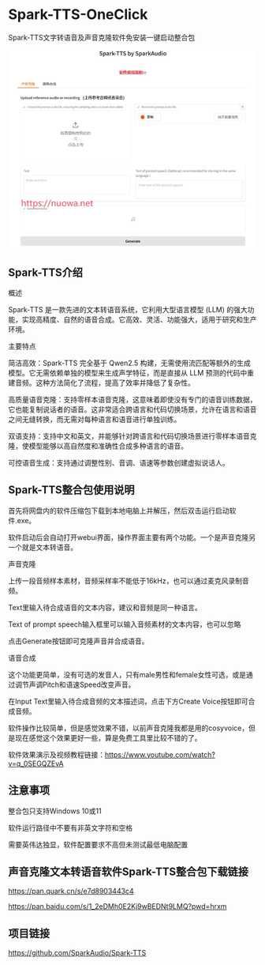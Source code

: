 # Spark-TTS-OneClick
Spark-TTS文字转语音及声音克隆软件免安装一键启动整合包

![](https://raw.githubusercontent.com/aidayang/Spark-TTS-OneClick/refs/heads/main/sptts.webp)

## Spark-TTS介绍
概述

Spark-TTS 是一款先进的文本转语音系统，它利用大型语言模型 (LLM) 的强大功能，实现高精度、自然的语音合成。它高效、灵活、功能强大，适用于研究和生产环境。

主要特点

简洁高效：Spark-TTS 完全基于 Qwen2.5 构建，无需使用流匹配等额外的生成模型。它无需依赖单独的模型来生成声学特征，而是直接从 LLM 预测的代码中重建音频。这种方法简化了流程，提高了效率并降低了复杂性。

高质量语音克隆：支持零样本语音克隆，这意味着即使没有专门的语音训练数据，它也能复制说话者的语音。这非常适合跨语言和代码切换场景，允许在语言和语音之间无缝转换，而无需对每种语言和语音进行单独训练。

双语支持：支持中文和英文，并能够针对跨语言和代码切换场景进行零样本语音克隆，使模型能够以高自然度和准确性合成多种语言的语音。

可控语音生成：支持通过调整性别、音调、语速等参数创建虚拟说话人。
## Spark-TTS整合包使用说明
首先将网盘内的软件压缩包下载到本地电脑上并解压，然后双击运行启动软件.exe。

软件启动后会自动打开webui界面，操作界面主要有两个功能。一个是声音克隆另一个就是文本转语音。

声音克隆

上传一段音频样本素材，音频采样率不能低于16kHz，也可以通过麦克风录制音频。

Text里输入待合成语音的文本内容，建议和音频是同一种语言。

Text of prompt speech输入框里可以输入音频素材的文本内容，也可以忽略

点击Generate按钮即可克隆声音并合成语音。

语音合成

这个功能更简单，没有可选的发音人，只有male男性和female女性可选，或是通过调节声调Pitch和语速Speed改变声音。

在Input Text里输入待合成音频的文本描述词，点击下方Create Voice按钮即可合成音频。

软件操作比较简单，但是感觉效果不错，以前声音克隆我都是用的cosyvoice，但是现在感觉这个效果更好一些，算是免费工具里比较不错的了。

软件效果演示及视频教程链接：https://www.youtube.com/watch?v=q_0SEGQZEvA

## 注意事项
整合包只支持Windows 10或11

软件运行路径中不要有非英文字符和空格

需要英伟达独显，软件配置要求不高但未测试最低电脑配置

## 声音克隆文本转语音软件Spark-TTS整合包下载链接
https://pan.quark.cn/s/e7d8903443c4

https://pan.baidu.com/s/1_2eDMh0E2Kj9wBEDNt9LMQ?pwd=hrxm

## 项目链接
https://github.com/SparkAudio/Spark-TTS
